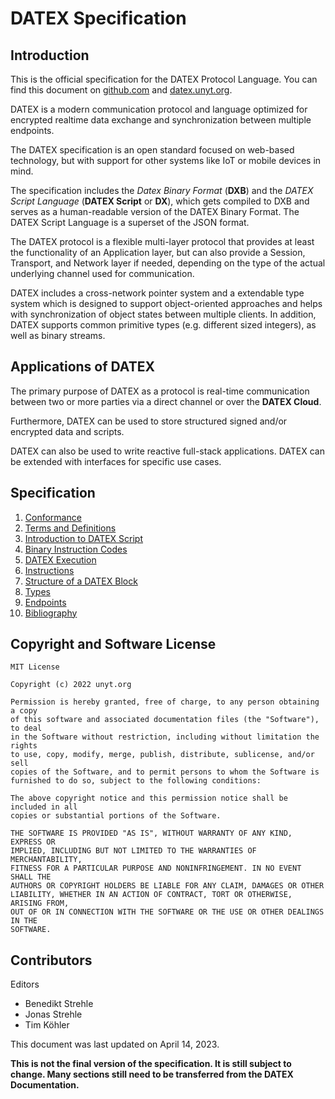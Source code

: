 # DATEX Specification

## Introduction

This is the official specification for the DATEX Protocol Language.
You can find this document on [github.com](https://github.com/unyt-org/datex-specification) and [datex.unyt.org](https://datex.unyt.org/).

DATEX is a modern communication protocol and language optimized for encrypted realtime data exchange and synchronization between multiple endpoints.

The DATEX specification is an open standard focused on web-based technology, but with support for other systems like IoT or mobile devices in mind.

The specification includes the *Datex Binary Format* (**DXB**) and the *DATEX Script Language* (**DATEX Script** or **DX**), which gets compiled to DXB and serves as a human-readable version of the DATEX Binary Format. The DATEX Script Language is a superset of the JSON format.

The DATEX protocol is a flexible multi-layer protocol that provides at least the functionality of an Application layer, but can also provide a Session, Transport, and Network layer  if needed, depending on the type of the actual underlying channel used for communication.

DATEX includes a cross-network pointer system and a extendable type system which is designed to support object-oriented approaches and helps with synchronization of object states between multiple clients. 
In addition, DATEX supports common primitive types (e.g. different sized integers), as well as binary streams.

## Applications of DATEX

The primary purpose of DATEX as a protocol is real-time communication between two or more parties via a direct channel or over the **DATEX Cloud**.<br>

Furthermore, DATEX can be used to store structured signed and/or encrypted data and scripts. 

DATEX can also be used to write reactive full-stack applications. DATEX can be extended with interfaces for specific use cases.

## Specification

1. [Conformance](./01_conformance.md)
2. [Terms and Definitions](./02_terms.md)
3. [Introduction to DATEX Script](./03_DATEX_Introduction.md)
4. [Binary Instruction Codes](./04_dxb_binary.md)
4. [DATEX Execution](./05_dxb_execution.md)
4. [Instructions](./06_runtime_instructions.md)
4. [Structure of a DATEX Block](./07_dxb_structure.md)
4. [Types](./08_types.md)
4. [Endpoints](./09_endpoints.md)
4. [Bibliography](./10_bibliography.md)


## Copyright and Software License

```text
MIT License

Copyright (c) 2022 unyt.org

Permission is hereby granted, free of charge, to any person obtaining a copy
of this software and associated documentation files (the "Software"), to deal
in the Software without restriction, including without limitation the rights
to use, copy, modify, merge, publish, distribute, sublicense, and/or sell
copies of the Software, and to permit persons to whom the Software is
furnished to do so, subject to the following conditions:

The above copyright notice and this permission notice shall be included in all
copies or substantial portions of the Software.

THE SOFTWARE IS PROVIDED "AS IS", WITHOUT WARRANTY OF ANY KIND, EXPRESS OR
IMPLIED, INCLUDING BUT NOT LIMITED TO THE WARRANTIES OF MERCHANTABILITY,
FITNESS FOR A PARTICULAR PURPOSE AND NONINFRINGEMENT. IN NO EVENT SHALL THE
AUTHORS OR COPYRIGHT HOLDERS BE LIABLE FOR ANY CLAIM, DAMAGES OR OTHER
LIABILITY, WHETHER IN AN ACTION OF CONTRACT, TORT OR OTHERWISE, ARISING FROM,
OUT OF OR IN CONNECTION WITH THE SOFTWARE OR THE USE OR OTHER DEALINGS IN THE
SOFTWARE.
```

## Contributors
Editors

 * Benedikt Strehle
 * Jonas Strehle
 * Tim Köhler

This document was last updated on April 14, 2023.

<b>This is not the final version of the specification. It is still subject to change. Many sections still need to be transferred from the DATEX Documentation.</b>


